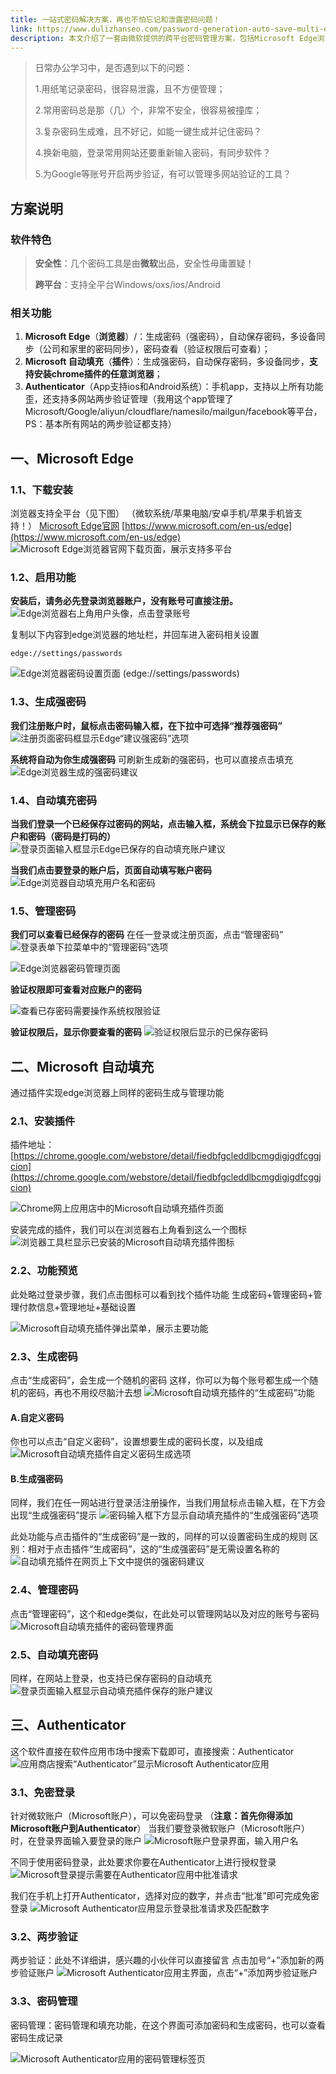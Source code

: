 ```yaml
---
title: 一站式密码解决方案，再也不怕忘记和泄露密码问题！
link: https://www.dulizhanseo.com/password-generation-auto-save-multi-device-synchronization-two-step-verification
description: 本文介绍了一套由微软提供的跨平台密码管理方案，包括Microsoft Edge浏览器、Microsoft自动填充插件和Authenticator App，旨在解决密码记忆难、安全性低、多设备同步和两步验证管理等常见问题，提升办公和学习效率。
---
```


> 日常办公学习中，是否遇到以下的问题：
>
> 1.用纸笔记录密码，很容易泄露，且不方便管理；
>
> 2.常用密码总是那（几）个，非常不安全，很容易被撞库；
>
> 3.复杂密码生成难，且不好记，如能一键生成并记住密码？
>
> 4.换新电脑，登录常用网站还要重新输入密码，有同步软件？
>
> 5.为Google等账号开启两步验证，有可以管理多网站验证的工具？

## 方案说明 

### 软件特色 

> **安全性**：几个密码工具是由**微软**出品，安全性毋庸置疑！
>
> **跨平台**：支持全平台Windows/oxs/ios/Android

### 相关功能 

1.  **Microsoft Edge**（**浏览器**）/：生成密码（强密码），自动保存密码，多设备同步（公司和家里的密码同步），密码查看（验证权限后可查看）；
2.  **Microsoft 自动填充**（**插件**）：生成强密码，自动保存密码，多设备同步，**支持安装chrome插件的任意浏览器**；
3.  **Authenticator**（App支持ios和Android系统）：手机app，支持以上所有功能歪，还支持多网站两步验证管理（我用这个app管理了Microsoft/Google/aliyun/cloudflare/namesilo/mailgun/facebook等平台，PS：基本所有网站的两步验证都支持）

## 一、Microsoft Edge 

### 1.1、下载安装 

浏览器支持全平台（见下图）
（微软系统/苹果电脑/安卓手机/苹果手机皆支持！）
[Microsoft Edge官网](https://www.microsoft.com/en-us/edge)
[https://www.microsoft.com/en-us/edge](https://www.microsoft.com/en-us/edge)
![Microsoft Edge浏览器官网下载页面，展示支持多平台](https://cos.files.maozhishi.com/wp-content/uploads/1665135161841.webp)

### 1.2、启用功能 

**安装后，请务必先登录浏览器账户，没有账号可直接注册。**
![Edge浏览器右上角用户头像，点击登录账号](https://cos.files.maozhishi.com/wp-content/uploads/1665131154806.webp)

复制以下内容到edge浏览器的地址栏，并回车进入密码相关设置

```
edge://settings/passwords
```

![Edge浏览器密码设置页面 (edge://settings/passwords)](https://cos.files.maozhishi.com/wp-content/uploads/1665131502742.webp)

### 1.3、生成强密码 

**我们注册账户时，鼠标点击密码输入框，在下拉中可选择“推荐强密码”**
![注册页面密码框显示Edge“建议强密码”选项](https://cos.files.maozhishi.com/wp-content/uploads/1665134629752.webp)

**系统将自动为你生成强密码**
可刷新生成新的强密码，也可以直接点击填充
![Edge浏览器生成的强密码建议](https://cos.files.maozhishi.com/wp-content/uploads/1665133620337.webp)

### 1.4、自动填充密码 

**当我们登录一个已经保存过密码的网站，点击输入框，系统会下拉显示已保存的账户和密码（密码是打码的）**
![登录页面输入框显示Edge已保存的自动填充账户建议](https://cos.files.maozhishi.com/wp-content/uploads/1665134789782.webp)

**当我们点击要登录的账户后，页面自动填写账户密码**
![Edge浏览器自动填充用户名和密码](https://cos.files.maozhishi.com/wp-content/uploads/1665134901339.webp)

### 1.5、管理密码 

**我们可以查看已经保存的密码**
在任一登录或注册页面，点击“管理密码”
![登录表单下拉菜单中的“管理密码”选项](https://cos.files.maozhishi.com/wp-content/uploads/1665135420200.webp)

![Edge浏览器密码管理页面](https://cos.files.maozhishi.com/wp-content/uploads/1665135602774.webp)

**验证权限即可查看对应账户的密码**

![查看已存密码需要操作系统权限验证](https://cos.files.maozhishi.com/wp-content/uploads/1665135664706.webp)

**验证权限后，显示你要查看的密码**
![验证权限后显示的已保存密码](https://cos.files.maozhishi.com/wp-content/uploads/1665135774613.webp)

## 二、Microsoft 自动填充 

通过插件实现edge浏览器上同样的密码生成与管理功能

### 2.1、安装插件 

插件地址：[https://chrome.google.com/webstore/detail/fiedbfgcleddlbcmgdigjgdfcggjcion](https://chrome.google.com/webstore/detail/fiedbfgcleddlbcmgdigjgdfcggjcion)

![Chrome网上应用店中的Microsoft自动填充插件页面](https://cos.files.maozhishi.com/wp-content/uploads/1665130970249.webp)

安装完成的插件，我们可以在浏览器右上角看到这么一个图标
![浏览器工具栏显示已安装的Microsoft自动填充插件图标](https://cos.files.maozhishi.com/wp-content/uploads/1665143149077.webp)

### 2.2、功能预览 

此处略过登录步骤，我们点击图标可以看到找个插件功能
生成密码+管理密码+管理付款信息+管理地址+基础设置

![Microsoft自动填充插件弹出菜单，展示主要功能](https://cos.files.maozhishi.com/wp-content/uploads/1665143203546.webp)

### 2.3、生成密码 

点击“生成密码”，会生成一个随机的密码
这样，你可以为每个账号都生成一个随机的密码，再也不用绞尽脑汁去想
![Microsoft自动填充插件的“生成密码”功能](https://cos.files.maozhishi.com/wp-content/uploads/1665143543949.webp)

#### A.自定义密码 

你也可以点击“自定义密码”，设置想要生成的密码长度，以及组成
![Microsoft自动填充插件自定义密码生成选项](https://cos.files.maozhishi.com/wp-content/uploads/1665143616418.webp)

#### B.生成强密码 

同样，我们在任一网站进行登录活注册操作，当我们用鼠标点击输入框，在下方会出现“生成强密码”提示
![密码输入框下方显示自动填充插件的“生成强密码”选项](https://cos.files.maozhishi.com/wp-content/uploads/1665143935756.webp)

此处功能与点击插件的“生成密码”是一致的，同样的可以设置密码生成的规则
区别：相对于点击插件“生成密码”，这的“生成强密码”是无需设置名称的
![自动填充插件在网页上下文中提供的强密码建议](https://cos.files.maozhishi.com/wp-content/uploads/1665143972432.webp)

### 2.4、管理密码 

点击“管理密码”，这个和edge类似，在此处可以管理网站以及对应的账号与密码
![Microsoft自动填充插件的密码管理界面](https://cos.files.maozhishi.com/wp-content/uploads/1665143690128.webp)

### 2.5、自动填充密码 

同样，在网站上登录，也支持已保存密码的自动填充
![登录页面输入框显示自动填充插件保存的账户建议](https://cos.files.maozhishi.com/wp-content/uploads/1665143863359.webp)

## 三、Authenticator 

这个软件直接在软件应用市场中搜索下载即可，直接搜索：Authenticator
![应用商店搜索“Authenticator”显示Microsoft Authenticator应用](https://cos.files.maozhishi.com/wp-content/uploads/1665136205593.webp)

### 3.1、免密登录 

针对微软账户（Microsoft账户），可以免密码登录
（**注意：首先你得添加Microsoft账户到Authenticator**）
当我们要登录微软账户（Microsoft账户）时，在登录界面输入要登录的账户
![Microsoft账户登录界面，输入用户名](https://cos.files.maozhishi.com/wp-content/uploads/1665136354823.webp)

不同于使用密码登录，此处要求你要在Authenticator上进行授权登录
![Microsoft登录提示需要在Authenticator应用中批准请求](https://cos.files.maozhishi.com/wp-content/uploads/1665136369764.webp)

我们在手机上打开Authenticator，选择对应的数字，并点击“批准”即可完成免密登录
![Microsoft Authenticator应用显示登录批准请求及匹配数字](https://cos.files.maozhishi.com/wp-content/uploads/1665136444823.webp)

### 3.2、两步验证 

两步验证：此处不详细讲，感兴趣的小伙伴可以直接留言
点击加号“+”添加新的两步验证账户
![Microsoft Authenticator应用主界面，点击“+”添加两步验证账户](https://cos.files.maozhishi.com/wp-content/uploads/1665135969105.webp)

### 3.3、密码管理 

密码管理：密码管理和填充功能，在这个界面可添加密码和生成密码，也可以查看密码生成记录

![Microsoft Authenticator应用的密码管理标签页](https://cos.files.maozhishi.com/wp-content/uploads/1665135995648.webp)
